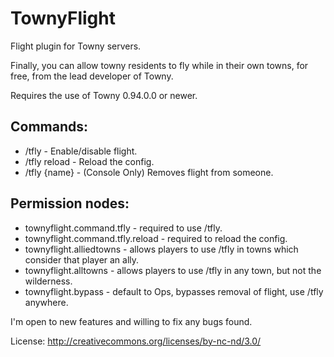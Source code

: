 # TownyFlight
Flight plugin for Towny servers.


Finally, you can allow towny residents to fly while in their own towns, for free, from the lead developer of Towny.

Requires the use of Towny 0.94.0.0 or newer.

## Commands:

- /tfly - Enable/disable flight.
- /tfly reload - Reload the config.
- /tfly {name} - (Console Only) Removes flight from someone.

## Permission nodes:

- townyflight.command.tfly - required to use /tfly.
- townyflight.command.tfly.reload - required to reload the config.
- townyflight.alliedtowns - allows players to use /tfly in towns which consider that player an ally.
- townyflight.alltowns - allows players to use /tfly in any town, but not the wilderness.
- townyflight.bypass - default to Ops, bypasses removal of flight, use /tfly anywhere.





I'm open to new features and willing to fix any bugs found.


License: http://creativecommons.org/licenses/by-nc-nd/3.0/
